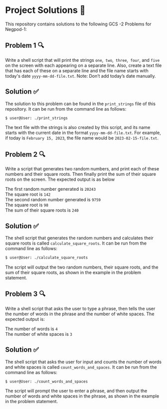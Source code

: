 # Project Solutions 📃

This repository contains solutions to the following GCS -2 Problems for Negpod-1:

## Problem 1 🔍

Write a shell script that will print the strings `one`,` two`,` three`,` four`, and `five` on the screen with each appearing on a separate line. Also, create a text file that has each of these on a separate line and the file name starts with today's date `yyyy-mm-dd-file.txt`. Note: Don’t add today’s date manually.

## Solution ✅

The solution to this problem can be found in the `print_strings` file of this repository. It can be run from the command line as follows:

```sh
$ user@User: ./print_strings
```
The text file with the strings is also created by this script, and its name starts with the current date in the format `yyyy-mm-dd-file.txt`. For example, if today is `February 15, 2023`, the file name would be `2023-02-15-file.txt`.

## Problem 2 🔍

Write a script that generates two random numbers, and print each of these numbers and their square roots. Then finally print the sum of their square roots on the screen. The expected output is as below

The first random number generated is `20243`   
The square root is `142`   
The second random number generated is `9759`  
The square root is `98`   
The sum of their square roots is `240`


## Solution ✅

The shell script that generates the random numbers and calculates their square roots is called `calculate_square_roots`. It can be run from the command line as follows:

```sh
$ user@User: ./calculate_square_roots
```
The script will output the two random numbers, their square roots, and the sum of their square roots, as shown in the example in the problem statement.

## Problem 3 🔍

Write a shell script that asks the user to type a phrase, then tells the user the number of words in the phrase and the number of white spaces. The expected output is:

The number of words is `4`    
The number of white spaces is `3`

## Solution ✅

The shell script that asks the user for input and counts the number of words and white spaces is called `count_words_and_spaces`. It can be run from the command line as follows:

```sh
$ user@User: ./count_words_and_spaces
```
The script will prompt the user to enter a phrase, and then output the number of words and white spaces in the phrase, as shown in the example in the problem statement.

